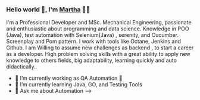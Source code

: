 ### Hello world 👋, I'm [Martha](https://github.com/marthadelaossa) 👨‍💻

<p>
I'm a Professional Developer and MSc. Mechanical Engineering, passionate and enthusiastic about programming and data science.
Knowledge in POO (Java), test automation with Selenium(Java) , serenity, and Cucumber. Screenplay and Pom pattern. 
I work with tools like Octane, Jenkins and Github. I am Willing to assume new challenges as backend , 
to start a career as a developer. 
High problem solving skills with a great ability to apply new knowledge to others fields, big adaptability, learning quickly 
and auto didactically..
<br/>

- 🔭 I’m currently working as QA Automation 🚀 
- 🌱 I’m currently learning Java, GO, and Testing Tools
- 💬 Ask me about Automation
-->
